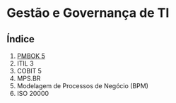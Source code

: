 # Gestão e Governança de TI

## Índice

1. [PMBOK 5](pmbok-5.md)
1. ITIL 3
1. COBIT 5
1. MPS.BR
1. Modelagem de Processos de Negócio (BPM)
1. ISO 20000 